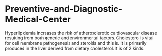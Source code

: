 # Preventive-and-Diagnostic-Medical-Center
Hyperlipidemia increases the risk of atherosclerotic cardiovascular disease resulting from both genetic and environmental factors. Cholesterol is vital for cell membrane pathogenesis and steroids and this is. It is primarily produced in the liver derived from dietary cholesterol. It is of 2 kinds.

